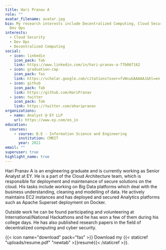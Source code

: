 ```yaml
---
title: Hari Pranav A
role: ""
avatar_filename: avatar.jpg
bio: My research interests include Decentralized Computing, Cloud Security and
  Dev Ops
interests:
  - Cloud Security
  - Dev Ops
  - Decentralized Computing
social:
  - icon: linkedin
    icon_pack: fab
    link: https://www.linkedin.com/in/hari-pranav-a-77b067162
  - icon: graduation-cap
    icon_pack: fas
    link: https://scholar.google.com/citations?user=fvWsuGAAAAAJ&hl=en
  - icon: github
    icon_pack: fab
    link: https://github.com/HariPranav
  - icon: twitter
    icon_pack: fab
    link: https://twitter.com/aharipranav
organizations:
  - name: Analyst @ EY LLP
    url: https://www.ey.com/en_in
education:
  courses:
    - course: B.E - Information Science and Engineering
      institution: CMRIT
      year: 2021
email: ""
superuser: true
highlight_name: true
---
```


Hari Pranav A is an engineering graduate and is currently working as Senior Analyst at EY. He is a part of the Cloud Architecture team, which is responsible for deployment and maintenance of secure solutions on the cloud. His tasks include working on Big Data platforms which deal with the business understanding, cleaning and modelling of data. He actively maintains EC2 instances and has deployed and secured Analytics platforms such as Apache Superset deployment on Docker.
 
Outside work he can be found participating and volunteering at International/National Hackathons and he has won a few of them during his college days. He has also published research papers in the field of decentralized computing and cyber security.  

{{< icon name="download" pack="fas" >}} Download my {{< staticref "uploads/resume.pdf" "newtab" >}}resumé{{< /staticref >}}.
